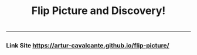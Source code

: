 
  <h1 align="center">Flip Picture and Discovery!<h1/>

------

### Link Site https://artur-cavalcante.github.io/flip-picture/

